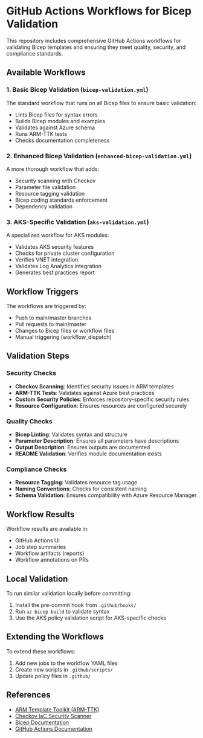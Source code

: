 # GitHub Actions Workflows for Bicep Validation

This repository includes comprehensive GitHub Actions workflows for validating Bicep templates and ensuring they meet quality, security, and compliance standards.

## Available Workflows

### 1. Basic Bicep Validation (`bicep-validation.yml`)

The standard workflow that runs on all Bicep files to ensure basic validation:

- Lints Bicep files for syntax errors
- Builds Bicep modules and examples
- Validates against Azure schema
- Runs ARM-TTK tests
- Checks documentation completeness

### 2. Enhanced Bicep Validation (`enhanced-bicep-validation.yml`)

A more thorough workflow that adds:

- Security scanning with Checkov
- Parameter file validation
- Resource tagging validation
- Bicep coding standards enforcement
- Dependency validation

### 3. AKS-Specific Validation (`aks-validation.yml`)

A specialized workflow for AKS modules:

- Validates AKS security features
- Checks for private cluster configuration
- Verifies VNET integration
- Validates Log Analytics integration
- Generates best practices report

## Workflow Triggers

The workflows are triggered by:

- Push to main/master branches
- Pull requests to main/master
- Changes to Bicep files or workflow files
- Manual triggering (workflow_dispatch)

## Validation Steps

### Security Checks

- **Checkov Scanning**: Identifies security issues in ARM templates
- **ARM-TTK Tests**: Validates against Azure best practices
- **Custom Security Policies**: Enforces repository-specific security rules
- **Resource Configuration**: Ensures resources are configured securely

### Quality Checks

- **Bicep Linting**: Validates syntax and structure
- **Parameter Description**: Ensures all parameters have descriptions
- **Output Description**: Ensures outputs are documented
- **README Validation**: Verifies module documentation exists

### Compliance Checks

- **Resource Tagging**: Validates resource tag usage
- **Naming Conventions**: Checks for consistent naming
- **Schema Validation**: Ensures compatibility with Azure Resource Manager

## Workflow Results

Workflow results are available in:

- GitHub Actions UI
- Job step summaries
- Workflow artifacts (reports)
- Workflow annotations on PRs

## Local Validation

To run similar validation locally before committing:

1. Install the pre-commit hook from `.github/hooks/`
2. Run `az bicep build` to validate syntax
3. Use the AKS policy validation script for AKS-specific checks

## Extending the Workflows

To extend these workflows:

1. Add new jobs to the workflow YAML files
2. Create new scripts in `.github/scripts/`
3. Update policy files in `.github/`

## References

- [ARM Template Toolkit (ARM-TTK)](https://github.com/Azure/arm-ttk)
- [Checkov IaC Security Scanner](https://github.com/bridgecrewio/checkov)
- [Bicep Documentation](https://docs.microsoft.com/en-us/azure/azure-resource-manager/bicep/)
- [GitHub Actions Documentation](https://docs.github.com/en/actions)
